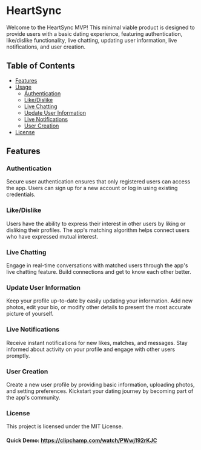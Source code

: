 # HeartSync

Welcome to the HeartSync MVP! This minimal viable product is designed to provide users with a basic dating experience, featuring authentication, like/dislike functionality, live chatting, updating user information, live notifications, and user creation.

## Table of Contents

- [Features](#features)
- [Usage](#usage)
  - [Authentication](#authentication)
  - [Like/Dislike](#like-dislike)
  - [Live Chatting](#live-chatting)
  - [Update User Information](#update-user-information)
  - [Live Notifications](#live-notifications)
  - [User Creation](#user-creation)
- [License](#license)

## Features

### Authentication

Secure user authentication ensures that only registered users can access the app. Users can sign up for a new account or log in using existing credentials.

### Like/Dislike

Users have the ability to express their interest in other users by liking or disliking their profiles. The app's matching algorithm helps connect users who have expressed mutual interest.

### Live Chatting

Engage in real-time conversations with matched users through the app's live chatting feature. Build connections and get to know each other better.

### Update User Information

Keep your profile up-to-date by easily updating your information. Add new photos, edit your bio, or modify other details to present the most accurate picture of yourself.

### Live Notifications

Receive instant notifications for new likes, matches, and messages. Stay informed about activity on your profile and engage with other users promptly.

### User Creation

Create a new user profile by providing basic information, uploading photos, and setting preferences. Kickstart your dating journey by becoming part of the app's community.

### License

This project is licensed under the MIT License.

#### Quick Demo: https://clipchamp.com/watch/PWwj192rKJC
